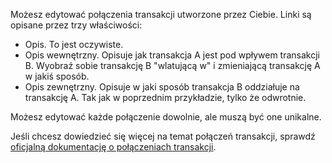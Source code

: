Możesz edytować połączenia transakcji utworzone przez Ciebie. Linki są opisane przez trzy właściwości:

* Opis. To jest oczywiste.
* Opis wewnętrzny. Opisuje jak transakcja A jest pod wpływem transakcji B. Wyobraź sobie transakcję B "wlatującą w" i zmieniającą transakcję A w jakiś sposób.
* Opis zewnętrzny. Opisuje w jaki sposób transakcja B oddziałuje na transakcję A. Tak jak w poprzednim przykładzie, tylko że odwrotnie.

Możesz edytować każde połączenie dowolnie, ale muszą być one unikalne.

Jeśli chcesz dowiedzieć się więcej na temat połączeń transakcji, sprawdź [oficjalną dokumentację o połączeniach transakcji](https://firefly-iii.readthedocs.io/en/latest/advanced/links.html).